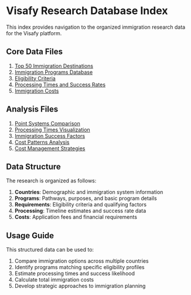 # Visafy Research Database Index

This index provides navigation to the organized immigration research data for the Visafy platform.

## Core Data Files

1. [Top 50 Immigration Destinations](../top_50_immigration_destinations.md)
2. [Immigration Programs Database](../all_immigration_programs_database.md)
3. [Eligibility Criteria](../immigration_eligibility_criteria.md)
4. [Processing Times and Success Rates](../immigration_processing_times_success_rates.md)
5. [Immigration Costs](../immigration_costs.md)

## Analysis Files

1. [Point Systems Comparison](../point_systems_comparison.md)
2. [Processing Times Visualization](../processing_times_visual_data.md)
3. [Immigration Success Factors](../immigration_success_factors_trends.md)
4. [Cost Patterns Analysis](../immigration_cost_patterns.md) 
5. [Cost Management Strategies](../immigration_cost_management_strategies.md)

## Data Structure

The research is organized as follows:

1. **Countries**: Demographic and immigration system information
2. **Programs**: Pathways, purposes, and basic program details
3. **Requirements**: Eligibility criteria and qualifying factors
4. **Processing**: Timeline estimates and success rate data
5. **Costs**: Application fees and financial requirements

## Usage Guide

This structured data can be used to:

1. Compare immigration options across multiple countries
2. Identify programs matching specific eligibility profiles
3. Estimate processing times and success likelihood
4. Calculate total immigration costs
5. Develop strategic approaches to immigration planning